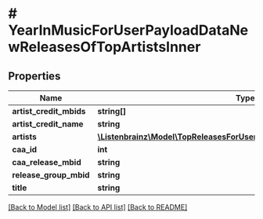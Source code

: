 # # YearInMusicForUserPayloadDataNewReleasesOfTopArtistsInner

## Properties

Name | Type | Description | Notes
------------ | ------------- | ------------- | -------------
**artist_credit_mbids** | **string[]** |  | [optional]
**artist_credit_name** | **string** |  | [optional]
**artists** | [**\Listenbrainz\Model\TopReleasesForUserPayloadReleasesInnerArtistsInner[]**](TopReleasesForUserPayloadReleasesInnerArtistsInner.md) |  | [optional]
**caa_id** | **int** |  | [optional]
**caa_release_mbid** | **string** |  | [optional]
**release_group_mbid** | **string** |  | [optional]
**title** | **string** |  | [optional]

[[Back to Model list]](../../README.md#models) [[Back to API list]](../../README.md#endpoints) [[Back to README]](../../README.md)
